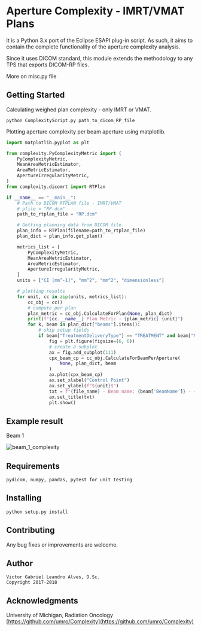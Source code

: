 # Aperture Complexity - IMRT/VMAT Plans

It is a Python 3.x port of the Eclipse ESAPI plug-in script. 
As such, it aims to contain the complete functionality of  the aperture complexity analysis.

Since it uses DICOM standard, this module extends the methodology to any TPS that exports DICOM-RP files.

More on misc.py file

## Getting Started

Calculating weighed plan complexity - only IMRT or VMAT.


    python ComplexityScript.py path_to_dicom_RP_file

Plotting aperture complexity per beam aperture using matplotlib.

```python
import matplotlib.pyplot as plt

from complexity.PyComplexityMetric import (
    PyComplexityMetric,
    MeanAreaMetricEstimator,
    AreaMetricEstimator,
    ApertureIrregularityMetric,
)
from complexity.dicomrt import RTPlan

if __name__ == "__main__":
    # Path to DICOM RTPLAN file - IMRT/VMAT
    # pfile = "RP.dcm"
    path_to_rtplan_file = "RP.dcm"

    # Getting planning data from DICOM file.
    plan_info = RTPlan(filename=path_to_rtplan_file)
    plan_dict = plan_info.get_plan()

    metrics_list = [
        PyComplexityMetric,
        MeanAreaMetricEstimator,
        AreaMetricEstimator,
        ApertureIrregularityMetric,
    ]
    units = ["CI [mm^-1]", "mm^2", "mm^2", "dimensionless"]

    # plotting results
    for unit, cc in zip(units, metrics_list):
        cc_obj = cc()
        # compute per plan
        plan_metric = cc_obj.CalculateForPlan(None, plan_dict)
        print(f"{cc.__name__} Plan Metric - {plan_metric} {unit}")
        for k, beam in plan_dict["beams"].items():
            # skip setup fields
            if beam["TreatmentDeliveryType"] == "TREATMENT" and beam["MU"] > 0:
                fig = plt.figure(figsize=(6, 6))
                # create a subplot
                ax = fig.add_subplot(111)
                cpx_beam_cp = cc_obj.CalculateForBeamPerAperture(
                    None, plan_dict, beam
                )
                ax.plot(cpx_beam_cp)
                ax.set_xlabel("Control Point")
                ax.set_ylabel(f"${unit}$")
                txt = f"{file_name} - Beam name: {beam['BeamName']} - {cc.__name__}"
                ax.set_title(txt)
                plt.show()

```
## Example result
Beam 1 

![beam_1_complexity](https://user-images.githubusercontent.com/6777517/37774893-336082a8-2dc0-11e8-9c3f-6b15d8488d9f.png)

      
## Requirements
    pydicom, numpy, pandas, pytest for unit testing
    
## Installing
    python setup.py install

## Contributing

Any bug fixes or improvements are welcome.

## Author
    Victor Gabriel Leandro Alves, D.Sc.
    Copyright 2017-2018
    
## Acknowledgments

University of Michigan, Radiation Oncology
[https://github.com/umro/Complexity](https://github.com/umro/Complexity)
